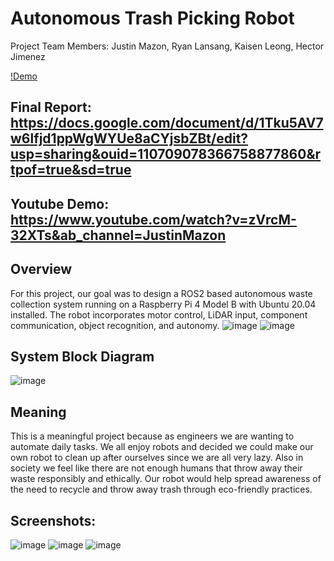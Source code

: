 # Autonomous Trash Picking Robot
Project Team Members: Justin Mazon, Ryan Lansang, Kaisen Leong, Hector Jimenez

[!Demo](https://www.youtube.com/watch?v=zVrcM-32XTs&ab_channel=JustinMazon)

## Final Report: https://docs.google.com/document/d/1Tku5AV7w6lfjd1ppWgWYUe8aCYjsbZBt/edit?usp=sharing&ouid=110709078366758877860&rtpof=true&sd=true
## Youtube Demo: https://www.youtube.com/watch?v=zVrcM-32XTs&ab_channel=JustinMazon

## Overview
For this project, our goal was to design a ROS2 based autonomous waste collection system running on a Raspberry Pi 4 Model B with Ubuntu 20.04 installed. The robot incorporates motor control, LiDAR input, component communication, object recognition, and autonomy.
![image](https://github.com/user-attachments/assets/71d7c459-ea0f-497d-b5f3-46d519373a6a)
![image](https://github.com/user-attachments/assets/377cd587-2008-45ba-bb14-f4ed0b95f5d2)

## System Block Diagram
![image](https://github.com/user-attachments/assets/ea7a5126-f4b1-4fee-ae66-fa8cc235049b)

## Meaning
This is a meaningful project because as engineers we are wanting to automate daily tasks.  We all enjoy robots and decided we could make our own robot to clean up after ourselves since we are all very lazy. Also in society we feel like there are not enough humans that throw away their waste responsibly and ethically. Our robot would help spread awareness of the need to recycle and throw away trash through eco-friendly practices. 




## Screenshots:
![image](https://github.com/user-attachments/assets/3fc5ac8a-5174-4686-8486-f526ec7fddad)
![image](https://github.com/user-attachments/assets/92bcce7e-3b5d-4123-8f85-05cf035ac601)
![image](https://github.com/user-attachments/assets/8c136224-058c-4404-ba40-484631943814)


